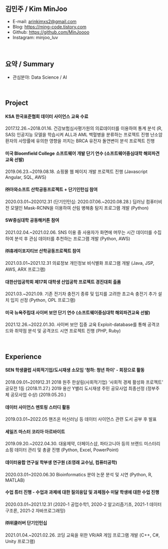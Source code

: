 ## 김민주 / Kim MinJoo

- E-mail: arinkimxs2@gmail.com
- Blog: https://ming-code.tistory.com
- Github: https://github.com/MinJoooo
- Instagram: minjoo_luv

<br>

## 요약 / Summary
- 관심분야: Data Science / AI

<br>

## Project

#### KSA 한국표준협회 데이터 사이언스 교육 수료
2017.12.26.~2018.01.16.
건강보험심사평가원의 의료데이터를 이용하여 통계 분석 (R, SAS)
인공지능 모델을 학습시켜 ALL과 AML 백혈병을 분류하는 프로젝트 진행
난소암 환자의 사망률에 유의한 영향을 끼치는 BRCA 유전자 돌연변이 분석 프로젝트 진행

#### 미국 Bloomfield College 소프트웨어 개발 단기 연수 (소프트웨어중심대학 해외파견교육 선발)
2019.06.23.~2019.08.18.
쇼핑몰 웹 페이지 개발 프로젝트 진행 (Javascript Angular, SQL, AWS)

#### ㈜아와소프트 산학공동프로젝트 + 단기인턴십 참여
2020.03.01~202012.31 (단기인턴십: 2020.07.06.~2020.08.28.)
딥러닝 컴퓨터비전 모델인 Mask-RCNN을 이용하여 산림 병해충 탐지 프로그램 개발 (Python)

#### SW중심대학 공동해커톤 참여
2021.02.04.~2021.02.06.
SNS 이용 중 사용자가 화면에 머무는 시간 데이터를 수집하여 분석 후 관심 데이터를 추천하는 프로그램 개발 (Python, AWS)

#### ㈜휴레이포지티브 산학공동프로젝트 참여
2021.03.01~2021.12.31
의료정보 개인정보 비식별화 프로그램 개발 (Java, JSP, AWS, ARX 프로그램)

#### 대한산업공학회 제17회 대학생 산업공학 프로젝트 경진대회 출품
2021.03.~2021.09.
기존 전기차 충전기 종류 및 입지를 고려한 초고속 충전기 추가 설치 입지 선정 (Python, OPL 프로그램)

#### 미국 뉴욕주립대 사이버 보안 단기 연수 (소프트웨어중심대학 해외파견교육 선발)
2021.12.26.~2022.01.30.
사이버 보안 집중 교육
Exploit-database를 통해 공격코드와 취약점 분석 및 공격코드 시연 프로젝트 진행 (PHP, Ruby)

<br>

## Experience

#### SEN 학생클럽 사회적기업/도시재생 소모임 ‘청하: 청년 하이’ - 회장으로 활동
2018.09.01~201912.31
2018 원주 한살림(사회적기업) ‘사회적 경제 활성화 프로젝트’ 공모전 1등 (2018.11.27.)
2019 용산 Y밸리 도시재생 주민 공모사업 최종선정 (정부주체 공모사업 수상) (2019.05.20.)

#### 데이터 사이언스 멘토링 스터디 활동
2019.03.01~2022.05
핸즈온 머신러닝 등 데이터 사이언스 관련 도서 공부 후 발표

#### 세일즈 마스터 코리아 아르바이트
2019.09.20.~2022.04.30.
대웅제약, 더페이스샵, 파타고니아 등의 브랜드 미스터리쇼핑 데이터 관리 및 총괄 진행 (Python, Excel, PowerPoint)

#### 데이터융합 연구실 학부생 연구원 (조영래 교수님, 컴퓨터공학)
2020.03.01~2020.06.30
Bioinformatics 분야 논문 분석 및 시연 (Python, R, MATLAB)

#### 수업 튜터 진행 - 수업과 과제에 대한 질의응답 및 과제점수 미달 학생에 대한 수업 진행
2020.03.01~2021.12.31
(2020-1 공업수학1, 2020-2 알고리즘기초, 2021-1 데이터구조론, 2021-2 자바프로그래밍)

#### ㈜위클러버 단기인턴십
2021.01.04.~2021.02.26.
코딩 교육을 위한 VR/AR 게임 프로그램 개발 (C++, C#, Unity 프로그램)

